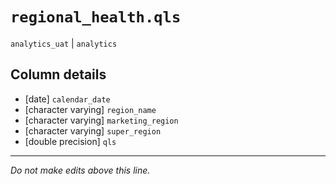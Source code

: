 # `regional_health.qls`
`analytics_uat` | `analytics`

## Column details
* [date]      `calendar_date`
* [character varying] `region_name`
* [character varying] `marketing_region`
* [character varying] `super_region`
* [double precision] `qls`

-------------------------------------------------------------------------------
*Do not make edits above this line.*
